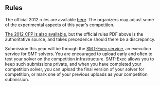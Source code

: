 ## Rules

The official 2012 rules are available <a href="rules12.pdf">here</a>. The
organizers may adjust some of the experimental aspects of this year's competition.


<a href="call12.txt">The 2012 CFP is also available,</a> but the
official rules PDF above is the authoritative source, and takes
precedence should there be a discrepancy.

<!--
Submission this year is planned to be through the STAR-EXEC platform, which
is still in development.
-->

Submission this year will be through the
<a href="http://www.smtexec.org/">SMT-Exec service</a>, an execution
service for SMT solvers.  You are encouraged to upload early and often
to test your solver on the competition infrastructure.  SMT-Exec allows
you to keep such submissions private, and when you have completed your
competition solver, you can upload the final version of your solver for
competition, or mark one of your previous uploads as your competition
submission.


<!--a href="http://www.smtexec.org/exec/login.php">Log in to SMT-Exec</a-->
